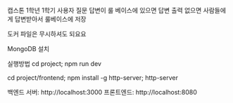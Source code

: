 캡스톤 1학년 1학기
사용자 질문 
답변이 룰 베이스에 있으면 답변 출력
없으면 사람들에게 답변받아서 룰베이스에 저장

도커 파일은 무시하셔도 되요요


MongoDB 설치

실행방법
cd project; npm run dev

cd project/frontend; npm install -g http-server; http-server

백엔드 서버: http://localhost:3000
프론트엔드: http://localhost:8080


